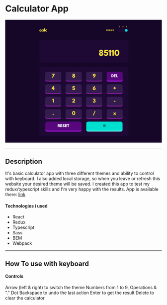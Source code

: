 # Calculator App

![Project Image](./Calculator.png)

---

## Description

It's basic calculator app with three different themes and ability to control with keyboard. I also added local storage, so when you leave or refresh this website your desired theme will be saved. I created this app to test my redux/typescript skills and I'm very happy with the results. App is available there:
[link](https://musikhood.github.io/Calculator/)

#### Technologies i used

- React
- Redux
- Typescript
- Sass
- BEM
- Webpack

---

## How To use with keyboard

#### Controls

Arrow (left & right) to switch the theme
Numbers from 1 to 9, Operations & "." Dot
Backspace to undo the last action
Enter to get the result
Delete to clear the calculator
